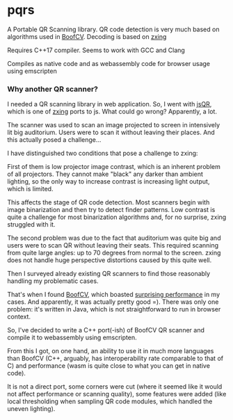 # pqrs

A Portable QR Scanning library.
QR code detection is very much based on algorithms used in [BoofCV](https://boofcv.org).
Decoding is based on [zxing](https://github.com/zxing/zxing) 

Requires C++17 compiler. Seems to work with GCC and Clang

Compiles as native code and as webassembly code for browser usage using emscripten

### Why another QR scanner?

I needed a QR scanning library in web application. 
So, I went with [jsQR](https://github.com/cozmo/jsQR), which is one of [zxing](https://github.com/zxing/zxing)  ports to js.
What could go wrong? Apparently, a lot.

The scanner was used to scan an image projected to screen in intensively lit big auditorium.
Users were to scan it without leaving their places. And this actually posed a challenge...

I have distinguished two conditions that pose a challenge to zxing:

First of them is low projector image contrast, which is an inherent problem of all projectors.
They cannot make "black" any darker than ambient lighting, so the only way to increase contrast is increasing light output, which is limited.
   
This affects the stage of QR code detection. Most scanners begin with image binarization and then try to detect finder patterns.
Low contrast is quite a challenge for most binarization algorithms and, for no surprise, zxing struggled with it.
   
The second problem was due to the fact that auditorium was quite big and users were to scan QR without leaving their seats.
This required scanning from quite large angles: up to 70 degrees from normal to the screen. 
zxing does not handle huge perspective distortions caused by this quite well.

Then I surveyed already existing QR scanners to find those reasonably handling my problematic cases.

That's when I found [BoofCV](https://boofcv.org/), which boasted [surprising performance](https://boofcv.org/index.php?title=Performance:QrCode) in my cases.
And apparently, it was actually pretty good =). 
There was only one problem: it's written in Java, which is not straightforward to run in browser context.

So, I've decided to write a C++ port(-ish) of BoofCV QR scanner and compile it to webassembly using emscripten.

From this I got, on one hand, an ability to use it in much more languages than BoofCV (C++, arguably, has interoperability rate comparable to that of C) and performance (wasm is quite close to what you can get in native code).

It is not a direct port, some corners were cut (where it seemed like it would not affect performance or scanning quality), some features were added (like local thresholding when sampling QR code modules, which handled the uneven lighting).

